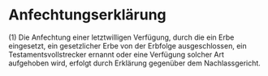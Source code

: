 # Anfechtungserklärung

(1) Die Anfechtung einer letztwilligen Verfügung, durch die ein Erbe eingesetzt, ein gesetzlicher Erbe von der Erbfolge ausgeschlossen, ein Testamentsvollstrecker ernannt oder eine Verfügung solcher Art aufgehoben wird, erfolgt durch Erklärung gegenüber dem Nachlassgericht.